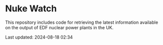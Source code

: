 # Nuke Watch

This repository includes code for retrieving the latest information available on the output of EDF nuclear power plants in the UK.

Last updated: 2024-08-18 02:34